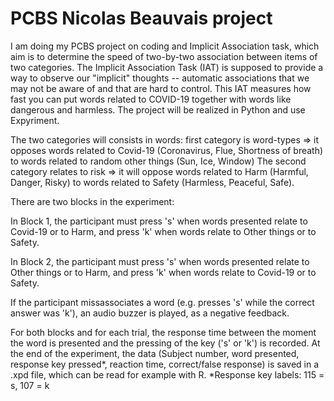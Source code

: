 # PCBS Nicolas Beauvais project

I am doing my PCBS project on coding and Implicit Association task, which aim is to determine the speed of two-by-two association between items of two categories. 
The Implicit Association Task (IAT) is supposed to provide a way to observe our "implicit" thoughts -- automatic associations that we may not be aware of and that are hard to control. This IAT measures how fast you can put words related to COVID-19 together with words like dangerous and harmless.
The project will be realized in Python and use Expyriment.

The two categories will consists in words: first category is word-types => it opposes words related to Covid-19 (Coronavirus, Flue, Shortness of breath) to words related to random other things (Sun, Ice, Window)
The second category relates to risk => it will oppose words related to Harm (Harmful, Danger, Risky) to words related to Safety (Harmless, Peaceful, Safe).

There are two blocks in the experiment:

In Block 1, the participant must press 's' when words presented relate to Covid-19 or to Harm, and press 'k' when words relate to Other things or to Safety.

In Block 2, the participant must press 's' when words presented relate to Other things or to Harm, and press 'k' when words relate to Covid-19 or to Safety.

If the participant missassociates a word (e.g. presses 's' while the correct answer was 'k'), an audio buzzer is played, as a negative feedback.

For both blocks and for each trial, the response time between the moment the word is presented and the pressing of the key ('s' or 'k') is recorded. 
At the end of the experiment, the data (Subject number, word presented, response key pressed*, reaction time, correct/false response) is saved in a .xpd file, which can be read for example with R. 
*Response key labels: 115 = s, 107 = k

